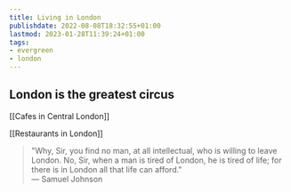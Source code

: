 ```yaml
---
title: Living in London
publishdate: 2022-08-08T18:32:55+01:00
lastmod: 2023-01-28T11:39:24+01:00
tags: 
- evergreen
- london
---
```








## London is the greatest circus



[[Cafes in Central London]]



[[Restaurants in London]]



> "Why, Sir, you find no man, at all intellectual, who is willing to leave London. No, Sir, when a man is tired of London, he is tired of life; for there is in London all that life can afford."  
> — Samuel Johnson


